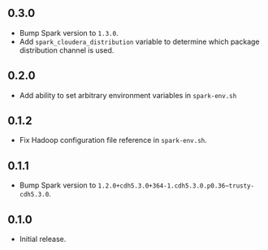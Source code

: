 ## 0.3.0

- Bump Spark version to `1.3.0`.
- Add `spark_cloudera_distribution` variable to determine which package
  distribution channel is used.

## 0.2.0

- Add ability to set arbitrary environment variables in `spark-env.sh`

## 0.1.2

- Fix Hadoop configuration file reference in `spark-env.sh`.

## 0.1.1

- Bump Spark version to `1.2.0+cdh5.3.0+364-1.cdh5.3.0.p0.36~trusty-cdh5.3.0`.

## 0.1.0

- Initial release.
